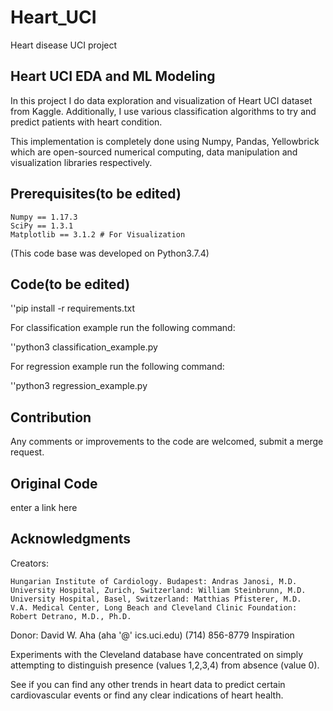 # Heart_UCI
Heart disease UCI project

## Heart UCI EDA and ML Modeling

In this project I do data exploration and visualization of Heart UCI dataset from Kaggle. Additionally, I use various classification algorithms to try and predict patients with heart condition.

This implementation is completely done using Numpy, Pandas, Yellowbrick which are open-sourced numerical computing, data manipulation and visualization libraries respectively.

## Prerequisites(to be edited)

    Numpy == 1.17.3
    SciPy == 1.3.1
    Matplotlib == 3.1.2 # For Visualization

(This code base was developed on Python3.7.4)
## Code(to be edited)

''pip install -r requirements.txt

For classification example run the following command:

''python3 classification_example.py

For regression example run the following command:

''python3 regression_example.py

## Contribution

Any comments or improvements to the code are welcomed, submit a merge request.
## Original Code

enter a link here

## Acknowledgments
Creators:

    Hungarian Institute of Cardiology. Budapest: Andras Janosi, M.D.
    University Hospital, Zurich, Switzerland: William Steinbrunn, M.D.
    University Hospital, Basel, Switzerland: Matthias Pfisterer, M.D.
    V.A. Medical Center, Long Beach and Cleveland Clinic Foundation: Robert Detrano, M.D., Ph.D.

Donor:
David W. Aha (aha '@' ics.uci.edu) (714) 856-8779
Inspiration

Experiments with the Cleveland database have concentrated on simply attempting to distinguish presence (values 1,2,3,4) from absence (value 0).

See if you can find any other trends in heart data to predict certain cardiovascular events or find any clear indications of heart health.